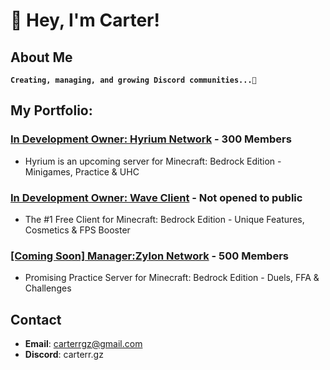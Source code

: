 # 👋 Hey, I'm Carter!

## About Me
**`Creating, managing, and growing Discord communities...🚀 `**


## My Portfolio:
### [In Development Owner: Hyrium Network](https://discord.hyrium.com) - 300 Members
- Hyrium is an upcoming server for Minecraft: Bedrock Edition - Minigames, Practice & UHC

### [In Development Owner: Wave Client](https://discord.gg/waveclient) - Not opened to public
- The #1 Free Client for Minecraft: Bedrock Edition - Unique Features, Cosmetics & FPS Booster

### [[Coming Soon] Manager:Zylon Network](https://discord.gg/zylon) - 500 Members
- Promising Practice Server for Minecraft: Bedrock Edition - Duels, FFA & Challenges


## Contact
- **Email**: carterrgz@gmail.com
- **Discord**: carterr.gz
